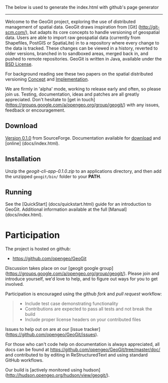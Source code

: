 The below is used to generate the index.html with github's page generator

---

Welcome to the GeoGit project, exploring the use of distributed management of spatial
data. GeoGit draws inspiration from [Git] (http://git-scm.com/), but adapts its core concepts to handle versioning
of geospatial data. Users are able to import raw geospatial data (currently from Shapefiles, 
PostGIS or SpatiaLite) in to a repository where every change to the data is tracked. These
changes can be viewed in a history, reverted to older versions, branched in to sandboxed
areas, merged back in, and pushed to remote repositories. GeoGit is written in Java, available
under the [BSD License](https://github.com/opengeo/GeoGit/blob/master/LICENSE.txt).

For background reading see these two papers on the spatial distributed versioning [Concept](http://opengeo.org/publications/distributedversioning/) and 
[Implementation](http://opengeo.org/publications/distributedversioningimplement/).

We are firmly in 'alpha' mode, working to release early and often, so please join us. Testing, 
documentation, ideas and patches are all greatly appreciated. Don't hesitate to 
[get in touch] (https://groups.google.com/a/opengeo.org/group/geogit/) with any issues, feedback or encouragement.

Download
--------

[Version 0.1.0](http://sourceforge.net/projects/geogit/files/geogit-0.1.0/geogit-cli-app-0.1.0.zip/download) from SourceForge. 
Documentation available for [download](http://sourceforge.net/projects/geogit/files/geogit-0.1.0/geogit_user_manual-0.1.tgz/download) and [online] (docs/index.html).

Installation
------------

Unzip the *geogit-cli-app-0.1.0.zip* to an applications directory, and then add the unzipped `geogit/bin/` folder to your **PATH**.

Running
-------

See the [QuickStart] (docs/quickstart.html) guide for an introduction to GeoGit. Additional 
information available at the full [Manual] (docs/index.html).

Participation
=============

The project is hosted on github:

* https://github.com/opengeo/GeoGit

Discussion takes place on our [geogit google group] (https://groups.google.com/a/opengeo.org/group/geogit/). 
Please join and introduce yourself, we'd love to help, and to figure out ways for you to get involved.

Participation is encouraged using the github *fork* and *pull request* workflow:

> * Include test case demonstrating functionality
> * Contributions are expected to pass all tests and not break the build
> * Include proper license headers on your contributed files

Issues to help out on are at our [issue tracker] (https://github.com/opengeo/GeoGit/issues).

For those who can't code help on documentation is always appreciated, all docs can be found at 
https://github.com/opengeo/GeoGit/tree/master/doc/ and contributed to by editing in ReStructuredText 
and using standard GitHub workflows.

Our build is [actively monitored using hudson] (http://hudson.opengeo.org/hudson/view/geogit/).
